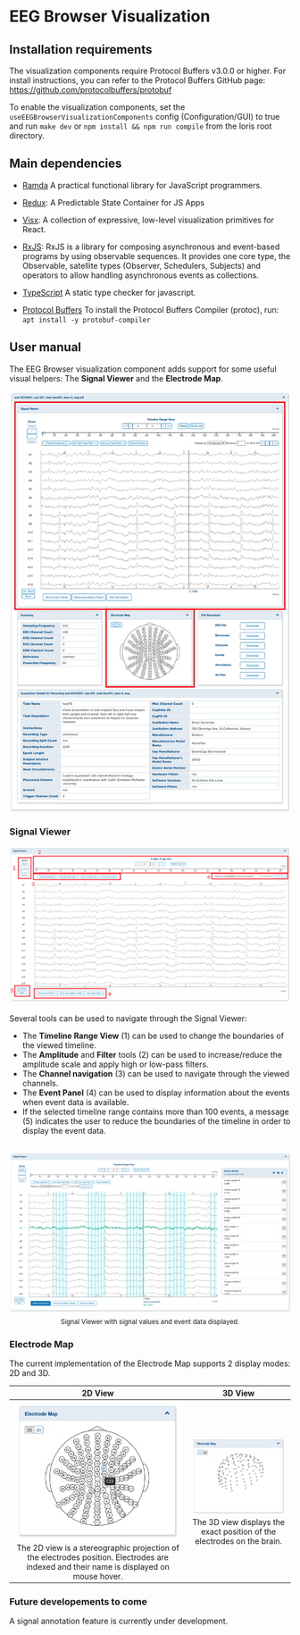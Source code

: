 # EEG Browser Visualization

## Installation requirements

The visualization components require Protocol Buffers v3.0.0 or higher.
For install instructions, you can refer to the Protocol Buffers GitHub page: https://github.com/protocolbuffers/protobuf

To enable the visualization components, set the `useEEGBrowserVisualizationComponents` config (Configuration/GUI) to true and run `make dev` or `npm install && npm run compile` from the loris root directory.


## Main dependencies

- [Ramda](https://ramdajs.com)
A practical functional library for JavaScript programmers.

- [Redux](https://redux.js.org):
A Predictable State Container for JS Apps

- [Visx](https://airbnb.io/visx):
A collection of expressive, low-level visualization primitives for React.

- [RxJS](https://rxjs-dev.firebaseapp.com/guide/overview):
RxJS is a library for composing asynchronous and event-based programs by using observable sequences. 
It provides one core type, the Observable, satellite types (Observer, Schedulers, Subjects) and operators to allow handling asynchronous events as collections.

- [TypeScript](https://www.typescriptlang.org)
A static type checker for javascript.

- [Protocol Buffers](https://developers.google.com/protocol-buffers)
To install the Protocol Buffers Compiler (protoc), run:
`apt install -y protobuf-compiler`


## <a name="user-manual"></a> User manual

The EEG Browser visualization component adds support for some useful visual helpers: The **Signal Viewer** and the **Electrode Map**.

![Overall View](./../../images/overall-view.png)

### Signal Viewer
![Signal Viewer](./../../images/signal-values-details.png) <br/><br/>
Several tools can be used to navigate through the Signal Viewer:
 - The **Timeline Range View** (1) can be used to change the boundaries of the viewed timeline.
 - The **Amplitude** and **Filter** tools (2) can be used to increase/reduce the amplitude scale and apply high or low-pass filters.
 - The **Channel navigation** (3) can be used to navigate through the viewed channels.
 - The **Event Panel** (4) can be used to display information about the events when event data is available.
 - If the selected timeline range contains more than 100 events, a message (5) indicates the user to reduce the boundaries of the timeline in order to display the event data.
<br/><br/>
<p align="center">
  <img width="650" src="./../../images/signal-values.png"/><br/>
  <sub>Signal Viewer with signal values and event data displayed.</sub>
</p>

### Electrode Map 
The current implementation of the Electrode Map supports 2 display modes: 2D and 3D.

| 2D View | 3D View |
|:-------------------------:|:-------------------------:|
|<img width="300" src="./../../images/electrodes-2d-hover.png"/><br/> The 2D view is a stereographic projection of the electrodes position. Electrodes are indexed and their name is displayed on mouse hover.  | <img width="300" src="./../../images/electrodes-3d.png" /><br/> The 3D view displays the exact position of the electrodes on the brain. |

### Future developements to come

A signal annotation feature is currently under development. 
